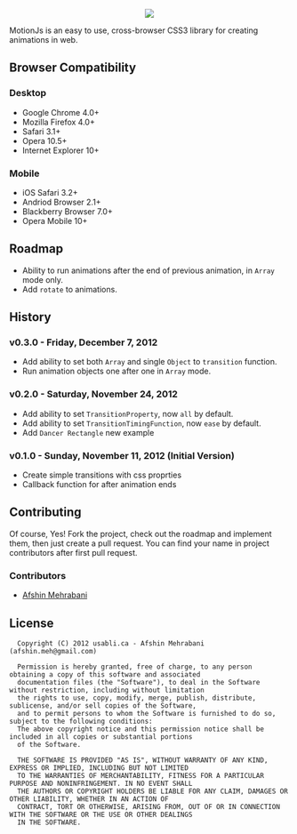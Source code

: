 <p align="center"><img src="http://www.usabli.ca/motionjs_200.png"></p>  
MotionJs is an easy to use, cross-browser CSS3 library for creating animations in web.

## Browser Compatibility
### Desktop
- Google Chrome 4.0+
- Mozilla Firefox 4.0+
- Safari 3.1+
- Opera 10.5+
- Internet Explorer 10+

### Mobile
- iOS Safari 3.2+
- Andriod Browser 2.1+
- Blackberry Browser 7.0+
- Opera Mobile 10+

## Roadmap
- Ability to run animations after the end of previous animation, in `Array` mode only.
- Add `rotate` to animations.

## History

### v0.3.0 - Friday, December 7, 2012
- Add ability to set both `Array` and single `Object` to `transition` function.
- Run animation objects one after one in `Array` mode.

### v0.2.0 - Saturday, November 24, 2012
- Add ability to set `TransitionProperty`, now `all` by default.
- Add ability to set `TransitionTimingFunction`, now `ease` by default.
- Add `Dancer Rectangle` new example

### v0.1.0 - Sunday, November 11, 2012 (Initial Version)
- Create simple transitions with css proprties
- Callback function for after animation ends

## Contributing

Of course, Yes! Fork the project, check out the roadmap and implement them, then just create a pull request. You can find your name in project contributors after first pull request.

### Contributors
- [Afshin Mehrabani](http://afshinm.name)

## License
      Copyright (C) 2012 usabli.ca - Afshin Mehrabani (afshin.meh@gmail.com)
      
      Permission is hereby granted, free of charge, to any person obtaining a copy of this software and associated 
      documentation files (the "Software"), to deal in the Software without restriction, including without limitation 
      the rights to use, copy, modify, merge, publish, distribute, sublicense, and/or sell copies of the Software, 
      and to permit persons to whom the Software is furnished to do so, subject to the following conditions:
      The above copyright notice and this permission notice shall be included in all copies or substantial portions 
      of the Software.
      
      THE SOFTWARE IS PROVIDED "AS IS", WITHOUT WARRANTY OF ANY KIND, EXPRESS OR IMPLIED, INCLUDING BUT NOT LIMITED 
      TO THE WARRANTIES OF MERCHANTABILITY, FITNESS FOR A PARTICULAR PURPOSE AND NONINFRINGEMENT. IN NO EVENT SHALL 
      THE AUTHORS OR COPYRIGHT HOLDERS BE LIABLE FOR ANY CLAIM, DAMAGES OR OTHER LIABILITY, WHETHER IN AN ACTION OF 
      CONTRACT, TORT OR OTHERWISE, ARISING FROM, OUT OF OR IN CONNECTION WITH THE SOFTWARE OR THE USE OR OTHER DEALINGS 
      IN THE SOFTWARE.
